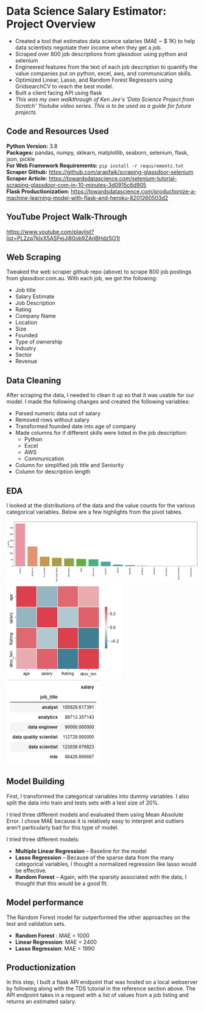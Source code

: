 # Data Science Salary Estimator: Project Overview 
* Created a tool that estimates data science salaries (MAE ~ $ 1K) to help data scientists negotiate their income when they get a job.
* Scraped over 800 job descriptions from glassdoor using python and selenium
* Engineered features from the text of each job description to quantify the value companies put on python, excel, aws, and communication skills. 
* Optimized Linear, Lasso, and Random Forest Regressors using GridsearchCV to reach the best model. 
* Built a client facing API using flask
* _This was my own walkthrough of Ken Jee's 'Data Science Project from Scratch' Youtube video series. This is to be used as a guide for future projects._

## Code and Resources Used 
**Python Version:** 3.8  
**Packages:** pandas, numpy, sklearn, matplotlib, seaborn, selenium, flask, json, pickle  
**For Web Framework Requirements:**  ```pip install -r requirements.txt```  
**Scraper Github:** https://github.com/arapfaik/scraping-glassdoor-selenium  
**Scraper Article:** https://towardsdatascience.com/selenium-tutorial-scraping-glassdoor-com-in-10-minutes-3d0915c6d905  
**Flask Productionization:** https://towardsdatascience.com/productionize-a-machine-learning-model-with-flask-and-heroku-8201260503d2

## YouTube Project Walk-Through
https://www.youtube.com/playlist?list=PL2zq7klxX5ASFejJj80ob9ZAnBHdz5O1t

## Web Scraping
Tweaked the web scraper github repo (above) to scrape 800 job postings from glassdoor.com.au. With each job, we got the following:
*	Job title
*	Salary Estimate
*	Job Description
*	Rating
*	Company Name 
*	Location
*	Size
*	Founded
*	Type of ownership
*	Industry
*	Sector
*	Revenue

## Data Cleaning
After scraping the data, I needed to clean it up so that it was usable for our model. I made the following changes and created the following variables:

*	Parsed numeric data out of salary 
*	Removed rows without salary 
*	Transformed founded date into age of company 
*	Made columns for if different skills were listed in the job description:
    * Python  
    * Excel  
    * AWS  
    * Communication
*	Column for simplified job title and Seniority 
*	Column for description length 

## EDA
I looked at the distributions of the data and the value counts for the various categorical variables. Below are a few highlights from the pivot tables. 

![alt text](https://github.com/sebgiunta/salary_ds_model/blob/main/images/Number%20jobs%20by%20city.png "Number Jobs by City")
![alt text](https://github.com/sebgiunta/salary_ds_model/blob/main/images/correlations.png "Correlations")
![alt text](https://github.com/sebgiunta/salary_ds_model/blob/main/images/salary%20by%20job%20title.PNG "Salary by Position")

## Model Building 

First, I transformed the categorical variables into dummy variables. I also split the data into train and tests sets with a test size of 20%.   

I tried three different models and evaluated them using Mean Absolute Error. I chose MAE because it is relatively easy to interpret and outliers aren’t particularly bad for this type of model.   

I tried three different models:
*	**Multiple Linear Regression** – Baseline for the model
*	**Lasso Regression** – Because of the sparse data from the many categorical variables, I thought a normalized regression like lasso would be effective.
*	**Random Forest** – Again, with the sparsity associated with the data, I thought that this would be a good fit. 

## Model performance
The Random Forest model far outperformed the other approaches on the test and validation sets. 
*	**Random Forest** : MAE = 1000
*	**Linear Regression**: MAE = 2400
*	**Lasso Regression**: MAE = 1990

## Productionization 
In this step, I built a flask API endpoint that was hosted on a local webserver by following along with the TDS tutorial in the reference section above. The API endpoint takes in a request with a list of values from a job listing and returns an estimated salary. 


